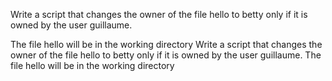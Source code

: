 Write a script that changes the owner of the file hello to betty only if it is owned by the user guillaume.



The file hello will be in the working directory
Write a script that changes the owner of the file hello to betty only if it is owned by the user guillaume. The file hello will be in the working directory
